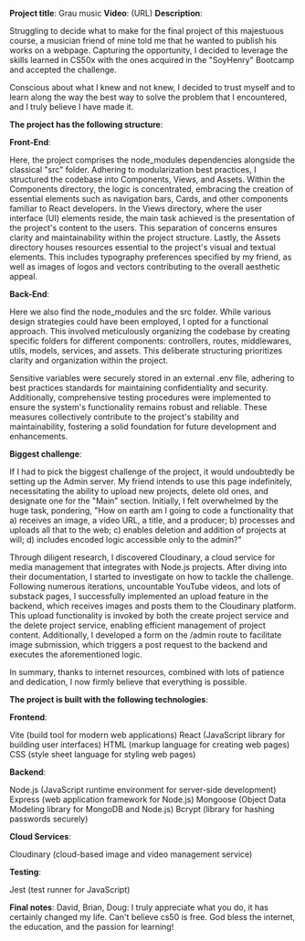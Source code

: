 **Project title**: Grau music
**Video**: (URL)
**Description**: 

Struggling to decide what to make for the final project of this majestuous course, a musician friend of mine told me that he wanted to publish his works on a webpage. Capturing the opportunity, I decided to leverage the skills learned in CS50x with the ones acquired in the "SoyHenry" Bootcamp and accepted the challenge. 

Conscious about what I knew and not knew, I decided to trust myself and to learn along the way the best way to solve the problem that I encountered, and I truly believe I have made it.

**The project has the following structure**:

**Front-End**:

Here, the project comprises the node_modules dependencies alongside the classical "src" folder. Adhering to modularization best practices, I structured the codebase into Components, Views, and Assets. Within the Components directory, the logic is concentrated, embracing the creation of essential elements such as navigation bars, Cards, and other components familiar to React developers. In the Views directory, where the user interface (UI) elements reside, the main task achieved is the presentation of the project's content to the users. This separation of concerns ensures clarity and maintainability within the project structure. Lastly, the Assets directory houses resources essential to the project's visual and textual elements. This includes typography preferences specified by my friend, as well as images of logos and vectors contributing to the overall aesthetic appeal.

**Back-End**: 

Here we also find the node_modules and the src folder. While various design strategies could have been employed, I opted for a functional approach. This involved meticulously organizing the codebase by creating specific folders for different components: controllers, routes, middlewares, utils, models, services, and assets. This deliberate structuring prioritizes clarity and organization within the project.

Sensitive variables were securely stored in an external .env file, adhering to best practices standards for maintaining confidentiality and security. Additionally, comprehensive testing procedures were implemented to ensure the system's functionality remains robust and reliable. These measures collectively contribute to the project's stability and maintainability, fostering a solid foundation for future development and enhancements.

**Biggest challenge**: 

If I had to pick the biggest challenge of the project, it would undoubtedly be setting up the Admin server. My friend intends to use this page indefinitely, necessitating the ability to upload new projects, delete old ones, and designate one for the "Main" section. Initially, I felt overwhelmed by the huge task, pondering, "How on earth am I going to code a functionality that a) receives an image, a video URL, a title, and a producer; b) processes and uploads all that to the web; c) enables deletion and addition of projects at will; d) includes encoded logic accessible only to the admin?"

Through diligent research, I discovered Cloudinary, a cloud service for media management that integrates with Node.js projects. After diving into their documentation, I started to investigate on how to tackle the challenge. Following numerous iterations, uncountable YouTube videos, and lots of substack pages, I successfully implemented an upload feature in the backend, which receives images and posts them to the Cloudinary platform. This upload functionality is invoked by both the create project service and the delete project service, enabling efficient management of project content. Additionally, I developed a form on the /admin route to facilitate image submission, which triggers a post request to the backend and executes the aforementioned logic.

In summary, thanks to internet resources, combined with lots of patience and dedication, I now firmly believe that everything is possible.

**The project is built with the following technologies**:

**Frontend**:

Vite (build tool for modern web applications)
React (JavaScript library for building user interfaces)
HTML (markup language for creating web pages)
CSS (style sheet language for styling web pages)

**Backend**:

Node.js (JavaScript runtime environment for server-side development)
Express (web application framework for Node.js)
Mongoose (Object Data Modeling library for MongoDB and Node.js)
Bcrypt (library for hashing passwords securely)

**Cloud Services**:

Cloudinary (cloud-based image and video management service)

**Testing**: 

Jest (test runner for JavaScript) 


**Final notes**: David, Brian, Doug: I truly appreciate what you do, it has certainly changed my life. Can't believe cs50 is free. God bless the internet, the education, and the passion for learning!


